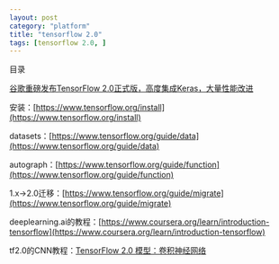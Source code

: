 ```yaml
---
layout: post
category: "platform"
title: "tensorflow 2.0"
tags: [tensorflow 2.0, ]
---
```


目录

<!-- TOC -->


<!-- /TOC -->

[谷歌重磅发布TensorFlow 2.0正式版，高度集成Keras，大量性能改进](https://mp.weixin.qq.com/s/bjQoJ7hqxXJJ70Y6a0Yp2g)

安装：[https://www.tensorflow.org/install](https://www.tensorflow.org/install)

datasets：[https://www.tensorflow.org/guide/data](https://www.tensorflow.org/guide/data)

autograph：[https://www.tensorflow.org/guide/function](https://www.tensorflow.org/guide/function)

1.x->2.0迁移：[https://www.tensorflow.org/guide/migrate](https://www.tensorflow.org/guide/migrate)

deeplearning.ai的教程：[https://www.coursera.org/learn/introduction-tensorflow](https://www.coursera.org/learn/introduction-tensorflow)

tf2.0的CNN教程：[​TensorFlow 2.0 模型：卷积神经网络](https://mp.weixin.qq.com/s/VZBAevM1y-FxTUrFCI6oEQ)
